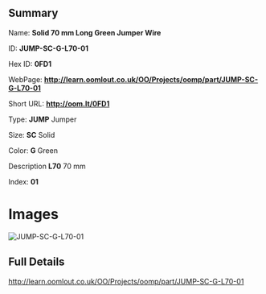 

## Summary
 
Name: __Solid 70 mm Long Green Jumper Wire__

ID: __JUMP-SC-G-L70-01__

Hex ID: __0FD1__

WebPage: __http://learn.oomlout.co.uk/OO/Projects/oomp/part/JUMP-SC-G-L70-01__

Short URL: __http://oom.lt/0FD1__


Type: __JUMP__ Jumper 

Size: __SC__ Solid 

Color: __G__ Green 

Description __L70__ 70 mm 

Index: __01__


 # Images
![JUMP-SC-G-L70-01](http://oomlout.com/oomp-gen/parts/JUMP-SC-G-L70-01/JUMP-SC-G-L70-01_420.jpg)



 ## Full Details

 http://learn.oomlout.co.uk/OO/Projects/oomp/part/JUMP-SC-G-L70-01














